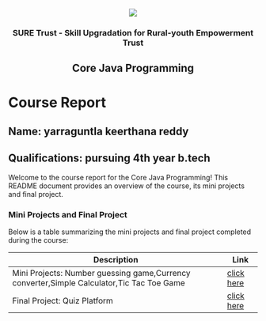 <!-- PROJECT LOGO -->
<br />

<div align="center">
   <img src='https://user-images.githubusercontent.com/73131499/166115643-d3187f47-d38f-41b2-ae42-5ecbbc60de14.png' />


<h3 align="center">SURE Trust - Skill Upgradation for Rural-youth Empowerment Trust</h3>
  <h2> Core Java Programming </h2>
</div>

# Course Report

## Name: yarraguntla keerthana reddy

## Qualifications: pursuing 4th year b.tech

Welcome to the course report for the Core Java Programming! This README document provides an overview of the course, its mini projects and final project.

### Mini Projects and Final Project

Below is a table summarizing the mini projects and final project completed during the course:

| Description                               | Link                                    |
|-------------------------------------------|-----------------------------------------|
| Mini Projects: Number guessing game,Currency converter,Simple Calculator,Tic Tac Toe Game    | [click here](https://github.com/sure-trust/G10_Java/tree/main/Mini%20Projects/Y%20Keerthana)|
| Final Project: Quiz Platform     |[click here](https://github.com/sure-trust/G10_Java/tree/main/Final%20Capstone%20Project/Y%20Keerthana/quizplatform)|
